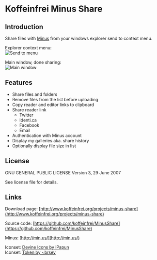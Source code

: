 # Koffeinfrei Minus Share

## Introduction

Share files with [Minus](http://min.us) from your windows explorer send to context menu.

Explorer context menu:  
![Send to menu](http://www.koffeinfrei.org/uploads/images/projects/minus-share-screen1.png "Send to context menu")  

Main window, done sharing:  
![Main window](http://www.koffeinfrei.org/uploads/images/projects/minus-share-screen2.png "Main window")

## Features

* Share files and folders
* Remove files from the list before uploading
* Copy reader and editor links to clipboard
* Share reader link
  * Twitter
  * Identi.ca
  * Facebook
  * Email
* Authentication with Minus account
* Display my galleries aka. share history
* Optionally display file size in list

## License

GNU GENERAL PUBLIC LICENSE
Version 3, 29 June 2007 

See license file for details.

## Links

Download page: [http://www.koffeinfrei.org/projects/minus-share](http://www.koffeinfrei.org/projects/minus-share)

Source code: [https://github.com/koffeinfrei/MinusShare](https://github.com/koffeinfrei/MinusShare)

Minus: [http://min.us/](http://min.us/)

Iconset: [Devine Icons by iPapun](http://ipapun.deviantart.com/art/Devine-Icons-137555756)  
Iconset: [Token by ~brsev](http://brsev.deviantart.com/art/Token-128429570)